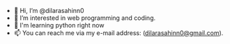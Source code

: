 - 👋 Hi, I’m @dilarasahinn0
- 👀 I’m interested in web programming and coding.
- 🌱 I'm learning python right now
- 📫 You can reach me via my e-mail address: (dilarasahinn0@gmail.com).
